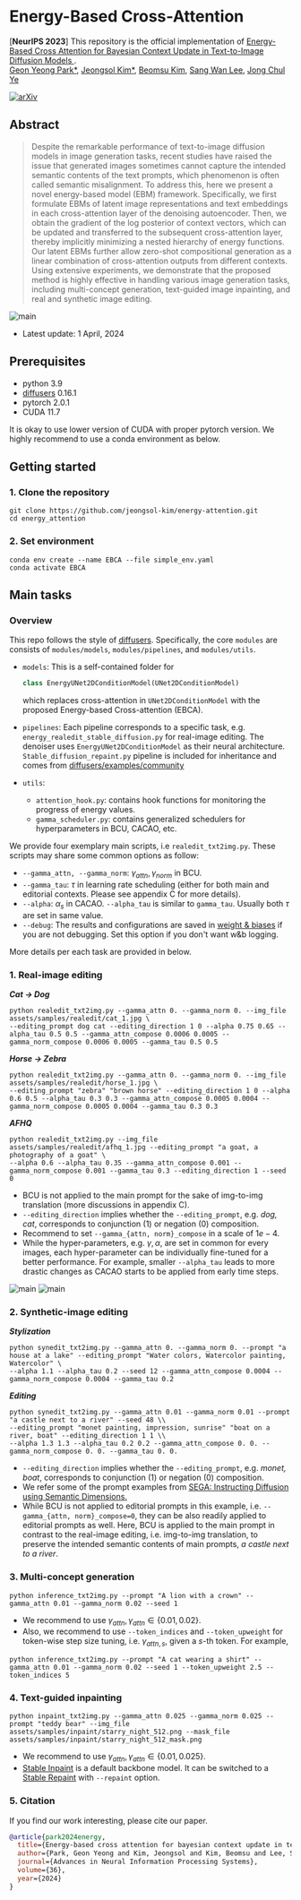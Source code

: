 # Energy-Based Cross-Attention 

[**NeurIPS 2023**] This repository is the official implementation of [Energy-Based Cross Attention for Bayesian Context Update in Text-to-Image Diffusion Models
](https://arxiv.org/abs/2306.09869).<br>
[Geon Yeong Park*](https://geonyeong-park.github.io/),
[Jeongsol Kim*](https://jeongsol.dev/),
[Beomsu Kim](https://scholar.google.co.kr/citations?user=TofIFUgAAAAJ&hl=en),
[Sang Wan Lee](https://aibrain.kaist.ac.kr),
[Jong Chul Ye](https://bispl.weebly.com/)

[![arXiv](https://img.shields.io/badge/arxiv-2306.09869-b31b1b
)](https://arxiv.org/abs/2306.09869)


## Abstract
> Despite the remarkable performance of text-to-image diffusion models in image generation tasks, recent studies have raised the issue that generated images sometimes cannot capture the intended semantic contents of the text prompts, which phenomenon is often called semantic misalignment.
To address this, here we present a novel energy-based model (EBM) framework.
Specifically, we first formulate EBMs of latent image representations and text embeddings in each cross-attention layer of the denoising autoencoder.
Then, we obtain the gradient of the log posterior of context vectors, which can be updated and transferred to the subsequent cross-attention layer, thereby implicitly minimizing a nested hierarchy of energy functions.
Our latent EBMs further allow zero-shot compositional generation as a linear combination of cross-attention outputs from different contexts. Using extensive experiments, we demonstrate that the proposed method is highly effective in handling various image generation tasks, including multi-concept generation, text-guided image inpainting, and real and synthetic image editing.

![main](assets/figures/main.jpg)


- Latest update: 1 April, 2024


## Prerequisites
- python 3.9
- [diffusers](https://github.com/huggingface/diffusers) 0.16.1
- pytorch 2.0.1
- CUDA 11.7

It is okay to use lower version of CUDA with proper pytorch version. We highly recommend to use a conda environment as below.

## Getting started
### 1. Clone the repository
```
git clone https://github.com/jeongsol-kim/energy-attention.git
cd energy_attention
```

### 2. Set environment
```
conda env create --name EBCA --file simple_env.yaml
conda activate EBCA
```

## Main tasks
### Overview
This repo follows the style of [diffusers](https://github.com/huggingface/diffusers). Specifically, the core `modules` are consists of `modules/models`, `modules/pipelines`, and `modules/utils`.

- `models`: This is a self-contained folder for
  ```python
  class EnergyUNet2DConditionModel(UNet2DConditionModel)
  ```
  which replaces cross-attention in ```UNet2DConditionModel``` with the proposed Energy-based Cross-attention (EBCA).

- `pipelines`: Each pipeline corresponds to a specific task, e.g. `energy_realedit_stable_diffusion.py` for real-image editing. The denoiser uses `EnergyUNet2DConditionModel` as their neural architecture. `Stable_diffusion_repaint.py` pipeline is included for inheritance and comes from [diffusers/examples/community](https://github.com/huggingface/diffusers/blob/main/examples/community/stable_diffusion_repaint.py)
- `utils`:
  - `attention_hook.py`: contains hook functions for monitoring the progress of energy values.
  - `gamma_scheduler.py`: contains generalized schedulers for hyperparameters in BCU, CACAO, etc.

We provide four exemplary main scripts, i.e `realedit_txt2img.py`. These scripts may share some common options as follow:
- `--gamma_attn, --gamma_norm`: $\gamma_{attn}, \gamma_{norm}$ in BCU.
- `--gamma_tau`: $\tau$ in learning rate scheduling (either for both main and editorial contexts. Please see appendix C for more details).
- `--alpha`: $\alpha_{s}$ in CACAO. `--alpha_tau` is similar to `gamma_tau`. Usually both $\tau$ are set in same value.
- `--debug`: The results and configurations are saved in [weight & biases](https://wandb.ai/site) if you are not debugging. Set this option if you don't want w&b logging.

More details per each task are provided in below.


### 1. Real-image editing
**_Cat &rarr; Dog_**
```
python realedit_txt2img.py --gamma_attn 0. --gamma_norm 0. --img_file assets/samples/realedit/cat_1.jpg \
--editing_prompt dog cat --editing_direction 1 0 --alpha 0.75 0.65 --alpha_tau 0.5 0.5 --gamma_attn_compose 0.0006 0.0005 --gamma_norm_compose 0.0006 0.0005 --gamma_tau 0.5 0.5
```

**_Horse &rarr; Zebra_**
```
python realedit_txt2img.py --gamma_attn 0. --gamma_norm 0. --img_file assets/samples/realedit/horse_1.jpg \
--editing_prompt "zebra" "brown horse" --editing_direction 1 0 --alpha 0.6 0.5 --alpha_tau 0.3 0.3 --gamma_attn_compose 0.0005 0.0004 --gamma_norm_compose 0.0005 0.0004 --gamma_tau 0.3 0.3
```

**_AFHQ_**
```
python realedit_txt2img.py --img_file assets/samples/realedit/afhq_1.jpg --editing_prompt "a goat, a photography of a goat" \
--alpha 0.6 --alpha_tau 0.35 --gamma_attn_compose 0.001 --gamma_norm_compose 0.001 --gamma_tau 0.3 --editing_direction 1 --seed 0
```

- BCU is not applied to the main prompt for the sake of img-to-img translation (more discussions in appendix C).
- `--editing_direction` implies whether the `--editing_prompt`, e.g. _dog, cat_, corresponds to conjunction (1) or negation (0) composition.
- Recommend to set `--gamma_{attn, norm}_compose` in a scale of $1e-4$.
- While the hyper-parameters, e.g. $\gamma, \alpha$, are set in common for every images, each hyper-parameter can be individually fine-tuned for a better performance. For example, smaller `--alpha_tau` leads to more drastic changes as CACAO starts to be applied from early time steps.

![main](assets/figures/cat2dog_append.jpg)
![main](assets/figures/horse2zebra_append.jpg)


### 2. Synthetic-image editing
**_Stylization_**
```
python synedit_txt2img.py --gamma_attn 0. --gamma_norm 0. --prompt "a house at a lake" --editing_prompt "Water colors, Watercolor painting, Watercolor" \
--alpha 1.1 --alpha_tau 0.2 --seed 12 --gamma_attn_compose 0.0004 --gamma_norm_compose 0.0004 --gamma_tau 0.2
```

**_Editing_**
```
python synedit_txt2img.py --gamma_attn 0.01 --gamma_norm 0.01 --prompt "a castle next to a river" --seed 48 \\
--editing_prompt "monet painting, impression, sunrise" "boat on a river, boat" --editing_direction 1 1 \\
--alpha 1.3 1.3 --alpha_tau 0.2 0.2 --gamma_attn_compose 0. 0. --gamma_norm_compose 0. 0. --gamma_tau 0. 0.
```
- `--editing_direction` implies whether the `--editing_prompt`, e.g. _monet, boat_, corresponds to conjunction (1) or negation (0) composition.
- We refer some of the prompt examples from [SEGA: Instructing Diffusion using Semantic Dimensions.](https://github.com/ml-research/semantic-image-editing)
- While BCU is not applied to editorial prompts in this example, i.e. `--gamma_{attn, norm}_compose=0`, they can be also readily applied to editorial prompts as well. Here, BCU is applied to the main prompt in contrast to the real-image editing, i.e. img-to-img translation, to preserve the intended semantic contents of main prompts, _a castle next to a river_.


### 3. Multi-concept generation
```
python inference_txt2img.py --prompt "A lion with a crown" --gamma_attn 0.01 --gamma_norm 0.02 --seed 1
```
- We recommend to use $\gamma_{attn}, \gamma_{attn} \in \{0.01, 0.02\}$.
- Also, we recommend to use `--token_indices` and `--token_upweight` for token-wise step size tuning, i.e. $\gamma_{attn, s}$, given a $s$-th token. For example,
```
python inference_txt2img.py --prompt "A cat wearing a shirt" --gamma_attn 0.01 --gamma_norm 0.02 --seed 1 --token_upweight 2.5 --token_indices 5
```

### 4. Text-guided inpainting
```
python inpaint_txt2img.py --gamma_attn 0.025 --gamma_norm 0.025 --prompt "teddy bear" --img_file assets/samples/inpaint/starry_night_512.png --mask_file assets/samples/inpaint/starry_night_512_mask.png
```
- We recommend to use $\gamma_{attn}, \gamma_{attn} \in \{0.01, 0.025\}$.
- [Stable Inpaint](https://huggingface.co/runwayml/stable-diffusion-inpainting) is a default backbone model. It can be switched to a [Stable Repaint](https://github.com/huggingface/diffusers/blob/main/examples/community/stable_diffusion_repaint.py) with `--repaint` option.

### 5. Citation
If you find our work interesting, please cite our paper.
```bibtex
@article{park2024energy,
  title={Energy-based cross attention for bayesian context update in text-to-image diffusion models},
  author={Park, Geon Yeong and Kim, Jeongsol and Kim, Beomsu and Lee, Sang Wan and Ye, Jong Chul},
  journal={Advances in Neural Information Processing Systems},
  volume={36},
  year={2024}
}
```